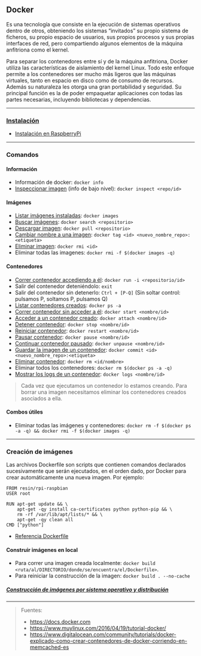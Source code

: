 ## Docker
Es una tecnología que consiste en la ejecución de sistemas operativos dentro de otros, obteniendo los sistemas “invitados” su propio sistema de ficheros, su propio espacio de usuarios, sus propios procesos y sus propias interfaces de red, pero compartiendo algunos elementos de la máquina anfitriona como el kernel.

Para separar los contenedores entre sí y de la máquina anfitriona, Docker utiliza las características de aislamiento del kernel Linux. Todo este enfoque permite a los contenedores ser mucho más ligeros que las máquinas virtuales, tanto en espacio en disco como de consumo de recursos. Además su naturaleza les otorga una gran portabilidad y seguridad. Su principal función es la de poder empaquetar aplicaciones con todas las partes necesarias, incluyendo bibliotecas y dependencias.

________________________

### [Instalación](https://docs.docker.com/engine/installation/)

- [Instalación en RaspberryPi](https://github.com/mondeja/fullstack/tree/master/backend/src/018-docker/os/raspberrypi/install.md)

________________________

### Comandos
#### Información
- Información de docker: `docker info`
- [Inspeccionar imagen](https://docs.docker.com/engine/reference/commandline/inspect/) (info de bajo nivel): `docker inspect <repo/id>`

#### Imágenes
- [Listar imágenes instaladas](https://docs.docker.com/engine/reference/commandline/images/): `docker images`
- [Buscar imágenes](https://docs.docker.com/engine/reference/commandline/search/): `docker search <repositorio>`
- [Descargar imagen](https://docs.docker.com/engine/reference/commandline/pull/): `docker pull <repositorio>`
- [Cambiar nombre a una imagen](https://docs.docker.com/engine/reference/commandline/tag/): `docker tag <id> <nuevo_nombre_repo>:<etiqueta>`
- [Eliminar imagen](https://docs.docker.com/engine/reference/commandline/rmi/): `docker rmi <id>`
- Eliminar todas las imagenes: `docker rmi -f $(docker images -q)`

#### Contenedores
- [Correr contenedor accediendo a él](https://docs.docker.com/engine/reference/commandline/run/): `docker run -i <repositorio/id>`
- Salir del contenedor deteniéndolo: `exit`
- Salir del contenedor sin detenerlo: `Ctrl + [P-Q]` (Sin soltar control: pulsamos P, soltamos P, pulsamos Q)
- [Listar contenedores creados](https://docs.docker.com/engine/reference/commandline/ps/): `docker ps -a`
- [Correr contenedor sin acceder a él](https://docs.docker.com/engine/reference/commandline/start/): `docker start <nombre/id>`
- [Acceder a un contenedor creado](https://docs.docker.com/engine/reference/commandline/attach/): `docker attach <nombre/id>`
- [Detener contenedor](https://docs.docker.com/engine/reference/commandline/stop/): `docker stop <nombre/id>`
- [Reiniciar contenedor](https://docs.docker.com/engine/reference/commandline/restart/): `docker restart <nombre/id>`
- [Pausar contenedor](https://docs.docker.com/engine/reference/commandline/pause/): `docker pause <nombre/id>`
- [Continuar contenedor pausado](https://docs.docker.com/engine/reference/commandline/unpause/): `docker unpause <nombre/id>`
- [Guardar la imagen de un contenedor](https://docs.docker.com/engine/reference/commandline/commit/): `docker commit <id> <nuevo_nombre_repo>:<etiqueta>`
- [Eliminar contenedor](https://docs.docker.com/engine/reference/commandline/rm/): `docker rm <id/nombre>`
- Eliminar todos los contenedores: `docker rm $(docker ps -a -q)`
- [Mostrar los logs de un contenedor](https://docs.docker.com/engine/reference/commandline/logs/#options): `docker logs <nombre/id>`


> Cada vez que ejecutamos un contenedor lo estamos creando. Para borrar una imagen necesitamos eliminar los contenedores creados asociados a ella.

#### Combos útiles
- Eliminar todas las imágenes y contenedores: `docker rm -f $(docker ps -a -q) && docker rmi -f $(docker images -q)`

________________________

### Creación de imágenes
Las archivos Dockerfile son scripts que contienen comandos declarados sucesivamente que serán ejecutados, en el orden dado, por Docker para crear automáticamente una nueva imagen. Por ejemplo:
```
FROM resin/rpi-raspbian
USER root

RUN apt-get update && \
    apt-get -qy install ca-certificates python python-pip && \
    rm -rf /var/lib/apt/lists/* && \
    apt-get -qy clean all
CMD ["python"]
```

- [Referencia Dockerfile](https://docs.docker.com/engine/reference/builder/#cmd)

#### Construir imágenes en local
- Para correr una imagen creada localmente: `docker build <ruta/al/DIRECTORIO/donde/se/encuentra/el/Dockerfile>`.
- Para reiniciar la construcción de la imagen: `docker build . --no-cache`

##### [Construcción de imágenes por sistema operativo y distribución](https://github.com/mondeja/fullstack/tree/master/backend/src/018-docker/os)

________________________


> Fuentes:
> - https://docs.docker.com
> - https://www.muylinux.com/2016/04/19/tutorial-docker/
> - https://www.digitalocean.com/community/tutorials/docker-explicado-como-crear-contenedores-de-docker-corriendo-en-memcached-es

